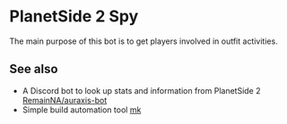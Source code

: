 # PlanetSide 2 Spy

The main purpose of this bot is to get players involved in outfit activities.

## See also

- A Discord bot to look up stats and information from PlanetSide 2 [RemainNA/auraxis-bot](https://github.com/RemainNA/auraxis-bot)
- Simple build automation tool [mk](https://github.com/x0k/mk)
